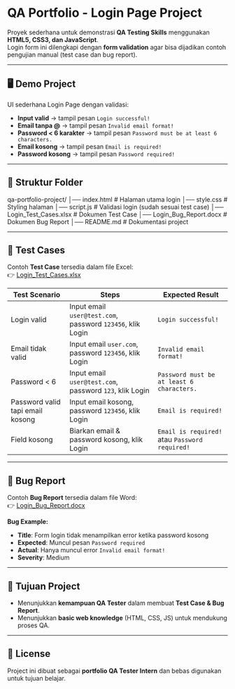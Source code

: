 # QA Portfolio - Login Page Project

Proyek sederhana untuk demonstrasi **QA Testing Skills** menggunakan **HTML5, CSS3, dan JavaScript**.  
Login form ini dilengkapi dengan **form validation** agar bisa dijadikan contoh pengujian manual (test case dan bug report).

---

## 🖥️ Demo Project

UI sederhana Login Page dengan validasi:

- **Input valid** → tampil pesan `Login successful!`
- **Email tanpa @** → tampil pesan `Invalid email format!`
- **Password < 6 karakter** → tampil pesan `Password must be at least 6 characters.`
- **Email kosong** → tampil pesan `Email is required!`
- **Password kosong** → tampil pesan `Password required!`

---

## 📂 Struktur Folder

qa-portfolio-project/
│── index.html # Halaman utama login
│── style.css # Styling halaman
│── script.js # Validasi login (sudah sesuai test case)
│── Login_Test_Cases.xlsx # Dokumen Test Case
│── Login_Bug_Report.docx # Dokumen Bug Report
│── README.md # Dokumentasi project

---

## 🧪 Test Cases

Contoh **Test Case** tersedia dalam file Excel:  
👉 [Login_Test_Cases.xlsx](./Login_Test_Cases.xlsx)

| Test Scenario                    | Steps                                                      | Expected Result                                |
| -------------------------------- | ---------------------------------------------------------- | ---------------------------------------------- |
| Login valid                      | Input email `user@test.com`, password `123456`, klik Login | `Login successful!`                            |
| Email tidak valid                | Input email `user.com`, password `123456`, klik Login      | `Invalid email format!`                        |
| Password < 6                     | Input email `user@test.com`, password `123`, klik Login    | `Password must be at least 6 characters.`      |
| Password valid tapi email kosong | Input email kosong, password `123456`, klik Login          | `Email is required!`                           |
| Field kosong                     | Biarkan email & password kosong, klik Login                | `Email is required!` atau `Password required!` |

---

## 🐞 Bug Report

Contoh **Bug Report** tersedia dalam file Word:  
👉 [Login_Bug_Report.docx](./Login_Bug_Report.docx)

**Bug Example:**

- **Title**: Form login tidak menampilkan error ketika password kosong
- **Expected**: Muncul pesan `Password required`
- **Actual**: Hanya muncul error `Invalid email format!`
- **Severity**: Medium

---

## 🎯 Tujuan Project

- Menunjukkan **kemampuan QA Tester** dalam membuat **Test Case & Bug Report**.
- Menunjukkan **basic web knowledge** (HTML, CSS, JS) untuk mendukung proses QA.

---

## 📜 License

Project ini dibuat sebagai **portfolio QA Tester Intern** dan bebas digunakan untuk tujuan belajar.
